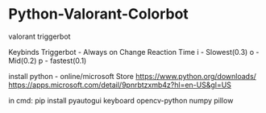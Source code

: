 # Python-Valorant-Colorbot
valorant triggerbot


Keybinds
Triggerbot - Always on
Change Reaction Time
i - Slowest(0.3)
o - Mid(0.2)
p - fastest(0.1)

install python - online/microsoft Store 
https://www.python.org/downloads/ 
https://apps.microsoft.com/detail/9pnrbtzxmb4z?hl=en-US&gl=US

in cmd:
pip install pyautogui keyboard opencv-python numpy pillow
